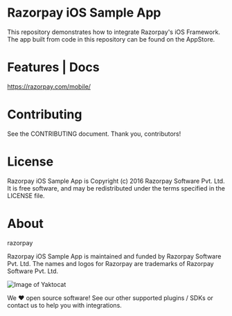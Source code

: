 # Razorpay iOS Sample App


This repository demonstrates how to integrate Razorpay's iOS Framework. The app built from code in this repository can be found on the AppStore.

# Features | Docs


https://razorpay.com/mobile/

# Contributing


See the CONTRIBUTING document. Thank you, contributors!

# License


Razorpay iOS Sample App is Copyright (c) 2016 Razorpay Software Pvt. Ltd. It is free software, and may be redistributed under the terms specified in the LICENSE file.

# About


razorpay

Razorpay iOS Sample App is maintained and funded by Razorpay Software Pvt. Ltd. The names and logos for Razorpay are trademarks of Razorpay Software Pvt. Ltd.

![Image of Yaktocat](https://camo.githubusercontent.com/9e4aef8e13da31ac23eca01c12417b4d6d783c22/68747470733a2f2f72617a6f727061792e636f6d2f696d616765732f6c6f676f2d626c61636b2e706e67)

We ❤️ open source software! See our other supported plugins / SDKs or contact us to help you with integrations.
